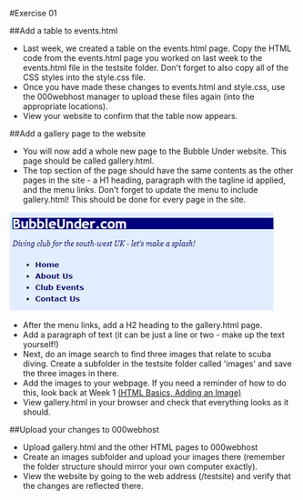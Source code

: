 #Exercise 01

##Add a table to events.html

- Last week, we created a table on the events.html page. Copy the HTML code from the events.html page you worked on last week to the events.html file in the testsite folder. Don't forget to also copy all of the CSS styles into the style.css file. 
- Once you have made these changes to events.html and style.css, use the 000webhost manager to upload these files again (into the appropriate locations).
- View your website to confirm that the table now appears.

##Add a gallery page to the website

- You will now add a whole new page to the Bubble Under website. This page should be called gallery.html. 
- The top section of the page should have the same contents as the other pages in the site - a H1 heading, paragraph with the tagline id applied, and the menu links. Don't forget to update the menu to include gallery.html! This should be done for every page in the site.

![](./img/19.png)

- After the menu links, add a H2 heading to the gallery.html page.
- Add a paragraph of text (it can be just a line or two - make up the text yourself!)
- Next, do an image search to find three images that relate to scuba diving. Create a subfolder in the testsite folder called 'images' and save the three images in there.
- Add the images to your webpage. If you need a reminder of how to do this, look back at Week 1  <a href="http://witwebdev1.github.io/webdev1/topic-01-HTML/book-02-adding-image/index.html" target="_blank">(HTML Basics, Adding an Image)</a>
- View gallery.html in your browser and check that everything looks as it should.

##Upload your changes to 000webhost

- Upload gallery.html and the other HTML pages to 000webhost 
- Create an images subfolder and upload your images there (remember the folder structure should mirror your own computer exactly).
- View the website by going to the web address (/testsite) and verify that the changes are reflected there. 

 